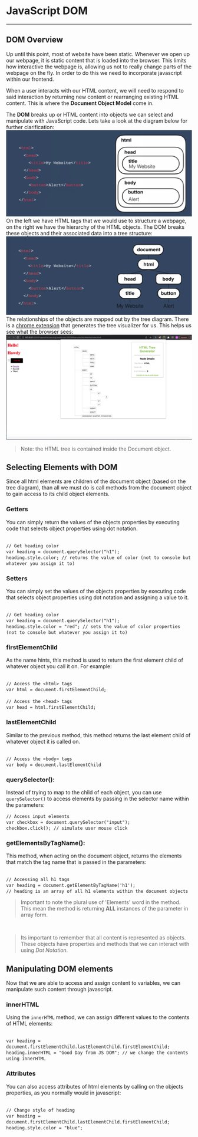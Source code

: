 # JavaScript DOM

<hr>

## DOM Overview

Up until this point, most of website have been static. Whenever we open up our webpage, it is static content that is loaded into the browser. This limits how interactive the webpage is, allowing us not to really change parts of the webpage on the fly. In order to do this we need to incorporate javascript within our frontend.

When a user interacts with our HTML content, we will need to respond to said interaction by returning new content or rearranging existing HTML content. This is where the <strong>Document Object Model</strong> come in.

The <strong>DOM</strong> breaks up or HTML content into objects we can select and manipulate with JavaScript code. Lets take a look at the diagram below for further clarification:
<br>
<img src="./img/js-dom.png" alt="JS DOM diagram">
<br>
On the left we have HTML tags that we would use to structure a webpage, on the right we have the hierarchy of the HTML objects. The DOM breaks these objects and their associated data into a tree structure:
<br>
<img src="./img/js-dom-tree.png" alt="JS DOM Tree Model">
<br>
The relationships of the objects are mapped out by the tree diagram. There is a [chrome extension](https://chrome.google.com/webstore/detail/html-tree-generator/dlbbmhhaadfnbbdnjalilhdakfmiffeg/related?hl=en-US) that generates the tree visualizer for us. This helps us see what the browser sees:
<br>
<img src="./img/html-tree-generator.png" alt="HTML Tree Generator">
<br>

<blockquote>Note: the HTML tree is contained inside the Document object.</blockquote>

## Selecting Elements with DOM

Since all html elements are children of the document object (based on the tree diagram), than all we must do is call methods from the document object to gain access to its child object elements.

### Getters

You can simply return the values of the objects properties by executing code that selects object properties using dot notation.

```

// Get heading color
var heading = document.querySelector("h1");
heading.style.color; // returns the value of color (not to console but whatever you assign it to)

```

### Setters

You can simply set the values of the objects properties by executing code that selects object properties using dot notation and assigning a value to it.

```

// Get heading color
var heading = document.querySelector("h1");
heading.style.color = "red"; // sets the value of color properties (not to console but whatever you assign it to)

```

### firstElementChild

As the name hints, this method is used to return the first element child of whatever object you call it on. For example:

```

// Access the <html> tags
var html = document.firstElementChild;

// Access the <head> tags
var head = html.firstElementChild;

```

### lastElementChild

Similar to the previous method, this method returns the last element child of whatever object it is called on.

```

// Access the <body> tags
var body = document.lastElementChild

```

### querySelector():

Instead of trying to map to the child of each object, you can use <code>querySelector()</code> to access elements by passing in the selector name within the parameters:

```
// Access input elements
var checkbox = document.querySelector("input");
checkbox.click(); // simulate user mouse click

```

### getElementsByTagName():

This method, when acting on the document object, returns the elements that match the tag name that is passed in the parameters:

```

// Accessing all h1 tags
var heading = document.getElementByTagName('h1');
// heading is an array of all h1 elements within the document objects

```

<blockquote>Important to note the plural use of 'Elements' word in the method. This mean the method is returning <strong>ALL</strong> instances of the parameter in array form.</blockquote>

<br>
<blockquote>Its important to remember that all content is represented as objects. These objects have properties and methods that we can interact with using <em>Dot Notation</em>.</blockquote>

## Manipulating DOM elements

Now that we are able to access and assign content to variables, we can manipulate such content through javascript.

### innerHTML

Using the <code>innerHTML</code> method, we can assign different values to the contents of HTML elements:

```

var heading = document.firstElementChild.lastElementChild.firstElementChild;
heading.innerHTML = "Good Day from JS DOM"; // we change the contents using innerHTML

```

### Attributes

You can also access attributes of html elements by calling on the objects properties, as you normally would in javascript:

```

// Change style of heading
var heading = document.firstElementChild.lastElementChild.firstElementChild;
heading.style.color = "blue";

```
